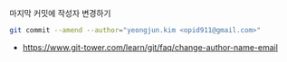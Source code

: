 마지막 커밋에 작성자 변경하기

```bash
git commit --amend --author="yeongjun.kim <opid911@gmail.com>"
```

- https://www.git-tower.com/learn/git/faq/change-author-name-email
